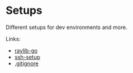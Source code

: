 # Setups

Different setups for dev environments and more.

Links:
* [raylib-go](https://github.com/XLordPlatypus/setups/blob/a1588dbadf0d14b2fb32c8fca31fb6e3156bfd09/raylib-go.md)
* [ssh-setup](https://github.com/XLordPlatypus/setups/blob/a1588dbadf0d14b2fb32c8fca31fb6e3156bfd09/ssh_setup.md)
* [.gitignore](https://github.com/XLordPlatypus/setups/blob/a1588dbadf0d14b2fb32c8fca31fb6e3156bfd09/.gitconfig)
